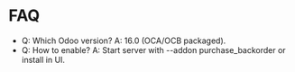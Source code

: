 # FAQ

- Q: Which Odoo version? A: 16.0 (OCA/OCB packaged).
- Q: How to enable? A: Start server with --addon purchase_backorder or install in UI.

